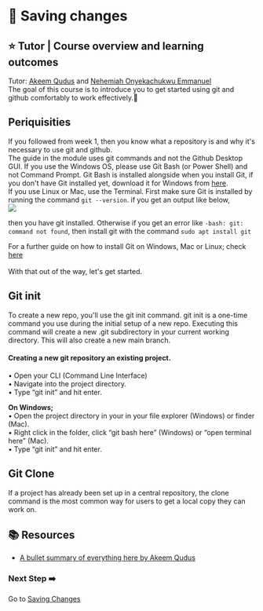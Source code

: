 # :flags: Saving changes

## :star: Tutor | Course overview and learning outcomes 

Tutor: [Akeem Qudus](https://github.com/holytech) and [Nehemiah Onyekachukwu Emmanuel](https://github.com/devgenix)<br>
The goal of this course is to introduce you to get started using git and github comfortably to work effectively.🚀

## Periquisities
If you followed from week 1, then you know what a repository is and why it's necessary to use git and github. <br>
The guide in the module uses git commands and not the Github Desktop GUI. If you use the Windows OS, please use Git Bash (or Power Shell) and not Command Prompt. Git Bash is installed alongside when you install Git, if you don't have Git installed yet, download it for Windows from [here](https://git-scm.com/download/win). <br>
If you use Linux or Mac, use the Terminal. First make sure Git is installed by running the command ```git --version```. if you get an output like below, <br>
<img src="https://github.com/devgenix/Photo-Backup/blob/main/Build%20Bootcamp/git%20version.png?raw=true"><br>

then you have git installed. Otherwise if you get an error like ```-bash: git: command not found```, then install git with the command ```sudo apt install git```<br>

For a further guide on how to install Git on Windows, Mac or Linux; check [here](https://www.linode.com/docs/guides/how-to-install-git-on-linux-mac-and-windows/)<br><br>
With that out of the way, let's get started.

## Git init
To create a new repo, you'll use the git init command. git init is a one-time command you use during the initial setup of a new repo. Executing this command will create a new .git subdirectory in your current working directory. This will also create a new main branch. 

#### Creating a new git repository an existing project.

• Open your CLI (Command Line
Interface) <br>
• Navigate into the project
directory. <br>
• Type “git init” and hit
enter. <br>

<b>On Windows;</b> <br>
• Open the project directory in your in
your file explorer (Windows) or finder
(Mac). <br>
• Right click in the folder, click “git bash
here” (Windows) or “open terminal
here” (Mac). <br>
• Type “git init” and hit enter. <br>

## Git Clone
If a project has already been set up in a central repository, the clone command is the most common way for users to get a local copy they can work on. 

## 📚  Resources 
* [A bullet summary of everything here by Akeem Qudus](https://docs.google.com/presentation/d/1K_Fj9X1VdctS1RVYVdldnx0yh1n5YaPpYCPgiFDuZCg/edit?usp=sharing) 

### Next Step :arrow_right:
Go to [Saving Changes](./2_Saving_changes.md)

